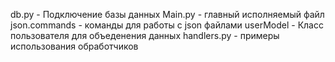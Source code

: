 db.py - Подключение базы данных
Main.py - главный исполняемый файл
json.commands - команды для работы с json файлами
userModel - Класс пользователя для объеденения данных
handlers.py - примеры использования обработчиков
